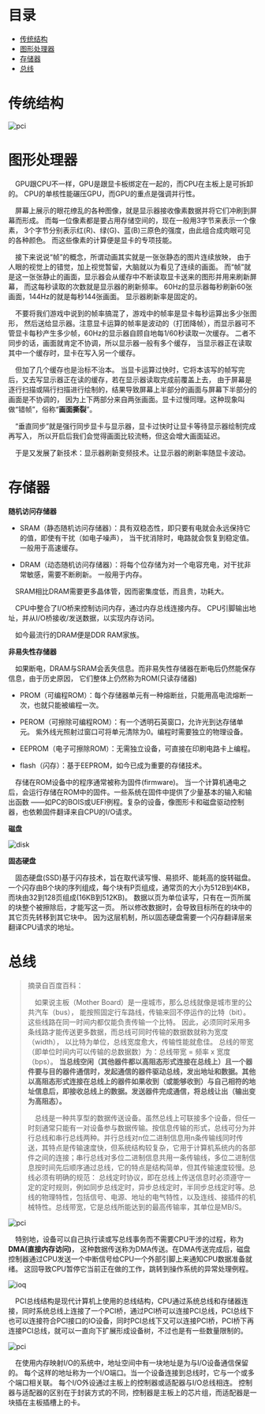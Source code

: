 # 目录
<!-- vim-markdown-toc GFM -->

- [传统结构](#传统结构)
- [图形处理器](#图形处理器)
- [存储器](#存储器)
- [总线](#总线)

<!-- vim-markdown-toc -->

# 传统结构
![pci](images/bus.jpeg)
# 图形处理器
&emsp;GPU跟CPU不一样，GPU是跟显卡板绑定在一起的，而CPU在主板上是可拆卸的。
CPU的单核性能碾压GPU，而GPU的重点是强调并行性。

&emsp;屏幕上展示的眼花缭乱的各种图像，就是显示器接收像素数据并将它们冲刷到屏幕而形成。
而每一位像素都是要占用存储空间的，现在一般用3字节来表示一个像素，
3个字节分别表示红(R)、绿(G)、蓝(B)三原色的强度，由此组合成肉眼可见的各种颜色。
而这些像素的计算便是显卡的专项技能。

&emsp;接下来说说“帧”的概念，所谓动画其实就是一张张静态的图片连续放映，
由于人眼的视觉上的错觉，加上视觉暂留，大脑就以为看见了连续的画面。
而“帧”就是这一张张静止的画面，显示器会从缓存中不断读取显卡送来的图形并用来刷新屏幕，
而这每秒读取的次数就是显示器的刷新频率。
60Hz的显示器每秒刷新60张画面，144Hz的就是每秒144张画面。
显示器刷新率是固定的。

&emsp;不要将我们游戏中说到的帧率搞混了，游戏中的帧率是显卡每秒运算出多少张图形，
然后送给显示器。注意显卡运算的帧率是波动的（打团降帧），而显示器可不管显卡每秒产生多少帧，60Hz的显示器自顾自地每1/60秒读取一次缓存。
二者不同步的话，画面就肯定不协调，所以显示器一般有多个缓存，
当显示器正在读取其中一个缓存时，显卡在写入另一个缓存。

&emsp;但加了几个缓存也是治标不治本。
当显卡运算过快时，它将本该写的帧写完后，又去写显示器正在读的缓存，若在显示器读取完成前覆盖上去，
由于屏幕是逐行扫描或隔行扫描进行绘制的，结果导致屏幕上半部分的画面与屏幕下半部分的画面是不协调的，
因为上下两部分来自两张画面。显卡过慢同理。这种现象叫做“错帧”，俗称“**画面撕裂**”。

&emsp;“垂直同步”就是强行同步显卡与显示器，显卡过快时让显卡等待显示器绘制完成再写入，
所以开启后我们会觉得画面比较流畅，但这会增大画面延迟。

&emsp;于是又发展了新技术：显示器刷新变频技术。让显示器的刷新率随显卡波动。

# 存储器
**随机访问存储器**

* SRAM（静态随机访问存储器）：具有双稳态性，即只要有电就会永远保持它的值，即使有干扰（如电子噪声），
当干扰消除时，电路就会恢复到稳定值。一般用于高速缓存。

* DRAM（动态随机访问存储器）：将每个位存储为对一个电容充电，对干扰非常敏感，需要不断刷新。
一般用于内存。

&emsp;SRAM相比DRAM需要更多晶体管，因而密集度低，而且贵，功耗大。

&emsp;CPU中整合了I/O桥来控制访问内存，通过内存总线连接内存。
CPU引脚输出地址，并从I/O桥接收/发送数据，以实现内存访问。

&emsp;如今最流行的DRAM便是DDR RAM家族。

**非易失性存储器**

&emsp;如果断电，DRAM与SRAM会丢失信息。而非易失性存储器在断电后仍然能保存信息，由于历史原因，
它们整体上仍然称为ROM(只读存储器)

* PROM（可编程ROM）：每个存储器单元有一种熔断丝，只能用高电流熔断一次，也就只能被编程一次。

* PEROM（可擦除可编程ROM）：有一个透明石英窗口，允许光到达存储单元。
紫外线光照射过窗口可将单元清除为0。编程时需要独立的物理设备。

* EEPROM（电子可擦除ROM）：无需独立设备，可直接在印刷电路卡上编程。

* flash（闪存）：基于EEPROM，如今已成为重要的存储技术。

&emsp;存储在ROM设备中的程序通常被称为固件(firmware)。
当一个计算机通电之后，会运行存储在ROM中的固件。一些系统在固件中提供了少量基本的输入和输出函数
——如PC的BOIS或UEFI例程。复杂的设备，像图形卡和磁盘驱动控制器，也依赖固件翻译来自CPU的I/O请求。


**磁盘**

![disk](images/disk.jfif)

**固态硬盘**

&emsp;固态硬盘(SSD)基于闪存技术，旨在取代读写慢、易损坏、能耗高的旋转磁盘。
一个闪存由B个块的序列组成，每个块有P页组成，通常页的大小为512B到4KB，而块由32到128页组成(16KB到512KB)。
数据以页为单位读写，只有在一页所属的块整个被擦除后，才能写这一页。
所以修改数据时，会导致目标所在的块中的其它页先转移到其它块中。
因为这层机制，所以固态硬盘需要一个闪存翻译层来翻译CPU请求的地址。

# 总线
> 摘录自百度百科：
>
> &emsp;如果说主板（Mother Board）是一座城市，那么总线就像是城市里的公共汽车（bus），
> 能按照固定行车路线，传输来回不停运作的比特（bit）。
> 这些线路在同一时间内都仅能负责传输一个比特。
> 因此，必须同时采用多条线路才能传送更多数据，而总线可同时传输的数据数就称为宽度（width），
> 以比特为单位，总线宽度愈大，传输性能就愈佳。
> 总线的带宽（即单位时间内可以传输的总数据数）为：总线带宽 = 频率 x 宽度（bps）。
> **当总线空闲（其他器件都以高阻态形式连接在总线上）且一个器件要与目的器件通信时，发起通信的器件驱动总线，发出地址和数据。其他以高阻态形式连接在总线上的器件如果收到（或能够收到）与自己相符的地址信息后，即接收总线上的数据。发送器件完成通信，将总线让出（输出变为高阻态）。**
>
> &emsp;总线是一种共享型的数据传送设备。虽然总线上可联接多个设备，但任一时刻通常只能有一对设备参与数据传输。按信息传输的形式，总线可分为并行总线和串行总线两种。并行总线对n位二进制信息用n条传输线同时传送，其特点是传输速度快，但系统结构较复杂，它用于计算机系统内的各部件之间的连接；串行总线对多位二进制信息共用一条传输线，多位二进制信息按时间先后顺序通过总线，它的特点是结构简单，但其传输速度较慢。总线必须有明确的规范： 总线定时协议，即在总线上传送信息时必须遵守一定的定时规则，例如同步总线定时，异步总线定时，半同步总线定时等。总线的物理特性，包括信号、电源、地址的电气特性，以及连线、接插件的机械特性。总线带宽，它是总线所能达到的最高传输率，其单位是MB/S。

![pci](images/pcie.jpg)

&emsp;特别地，设备可以自己执行读或写总线事务而不需要CPU干涉的过程，称为**DMA(直接内存访问)**，
这种数据传送称为DMA传送。在DMA传送完成后，磁盘控制器通过CPU发送一个中断信号给CPU一个外部引脚上来通知CPU数据准备就绪。
这回导致CPU暂停它当前正在做的工作，跳转到操作系统的异常处理例程。

![ioq](images/ioq.jpg)

&emsp;PCI总线结构是现代计算机上使用的总线结构，CPU通过系统总线和存储器连接，同时系统总线上连接了一个PCI桥，通过PCI桥可以连接PCI总线，PCI总线下也可以连接符合PCI接口的IO设备，同时PCI总线下又可以连接PCI桥，PCI桥下再连接PCI总线，就可以一直向下扩展形成设备树，不过也是有一些数量限制的。

![pci](images/bus3.jpg)

&emsp;在使用内存映射I/O的系统中，地址空间中有一块地址是为与I/O设备通信保留的。
每个这样的地址称为一个I/O端口。当一个设备连接到总线时，它与一个或多个端口相关联。
每个I/O外设通过主板上的控制器或适配器与I/O总线相连。
控制器与适配器的区别在于封装方式的不同，控制器是主板上的芯片组，而适配器是一块插在主板插槽上的卡。

<!--
位宽、频率、带宽
南桥、总线、接口
存储技术
画面撕裂
-->
